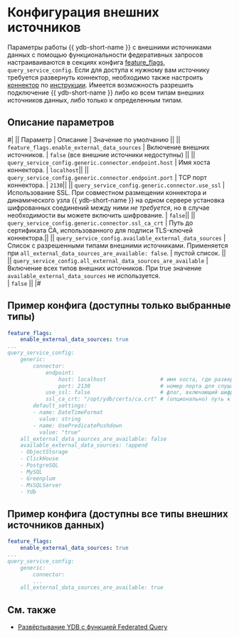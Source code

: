 # Конфигурация внешних источников

Параметры работы {{ ydb-short-name }} с внешними источниками данных с помощью функциональности федеративных запросов настраиваиваются в секциях конфига [feature_flags](../../reference/configuration/feature_flags.md), `query_service_config`.
Если для доступа к нужному вам источнику требуется развернуть коннектор, необходимо также настроить [коннектор](architecture.md#connectors) по [инструкции](../../devops/deployment-options/manual/federated-queries/connector-deployment.md).
Имеется возможность разрешить подключение {{ ydb-short-name }} либо ко всем типам внешних источников данных, либо только к определенным типам.

## Описание параметров

#|
|| Параметр | Описание | Значение по умолчанию ||
|| `feature_flags.enable_external_data_sources`
| Включение внешних источников.
| `false` (все внешние источники недоступны) ||
|| `query_service_config.generic.connector.endpoint.host`
| Имя хоста коннектора.
| `localhost`||
|| `query_service_config.generic.connector.endpoint.port`
| TCP порт коннектора.
| `2130`||
|| `query_service_config.generic.connector.use_ssl`
| Использование SSL.
 При совместном размещении коннектора и динамического узла {{ ydb-short-name }} на одном сервере установка шифрованных соединений между ними *не требуется*, но в случае необходимости вы можете включить шифрование.
| `false`||
|| `query_service_config.generic.connector.ssl_ca_crt`
| Путь до сертификата CA, использованного для подписи TLS-ключей коннектора.||
|| `query_service_config.available_external_data_sources`
| Список с разрешенными типами внешними источниками.
Применяется при `all_external_data_sources_are_available: false`.
| пустой список. ||
|| `query_service_config.all_external_data_sources_are_available`
| Включение всех типов внешних источников.
При true значение `available_external_data_sources` не используется.  
| `false` ||
|#

## Пример конфига (доступны только выбранные типы)

```yaml
feature_flags:
    enable_external_data_sources: true
...
query_service_config:
    generic:
        connector:
            endpoint:
                host: localhost                 # имя хоста, где развернут коннектор
                port: 2130                      # номер порта для слушающего сокета коннектора
            use_ssl: false                      # флаг, включающий шифрование соединений
            ssl_ca_crt: "/opt/ydb/certs/ca.crt" # (опционально) путь к сертификату CA
        default_settings:
        - name: DateTimeFormat
          value: string
        - name: UsePredicatePushdown
          value: "true"
    all_external_data_sources_are_available: false
    available_external_data_sources: !append
    - ObjectStorage
    - ClickHouse
    - PostgreSQL
    - MySQL
    - Greenplum
    - MsSQLServer
    - Ydb
```

## Пример конфига (доступны все типы внешних источников данных)

```yaml
feature_flags:
    enable_external_data_sources: true
...
query_service_config:
    generic:
        connector:
        ...
    all_external_data_sources_are_available: true
```

## См. также

- [Развёртывание YDB с функцией Federated Query](../../devops/deployment-options/manual/federated-queries/index.md)
